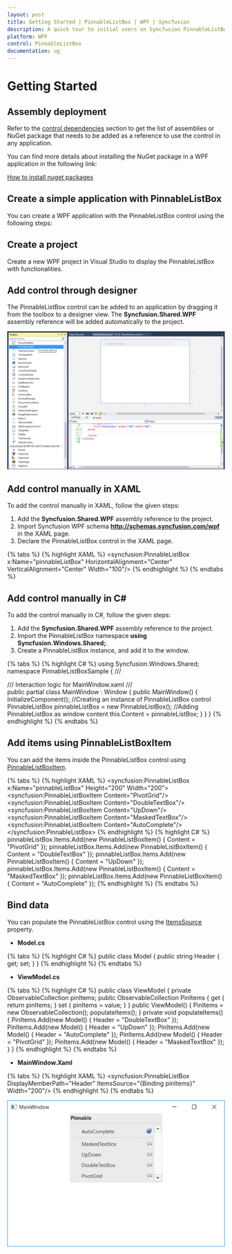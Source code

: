 ```yaml
---
layout: post
title: Getting Started | PinnableListBox | WPF | Syncfusion
description: A quick tour to initial users on Syncfusion PinnableListBox control for WPF
platform: WPF
control: PinnableListBox
documentation: ug
---
```


# Getting Started

## Assembly deployment

Refer to the [control dependencies](https://help.syncfusion.com/wpf/control-dependencies#pinnablelistbox) section to get the list of assemblies or NuGet package that needs to be added as a reference to use the control in any application.

You can find more details about installing the NuGet package in a WPF application in the following link: 

[How to install nuget packages](https://help.syncfusion.com/wpf/nuget-packages)

## Create a simple application with PinnableListBox

You can create a WPF application with the PinnableListBox control using the following steps:

## Create a project

Create a new WPF project in Visual Studio to display the PinnableListBox with functionalities.

## Add control through designer

The PinnableListBox control can be added to an application by dragging it from the toolbox to a designer view. The **Syncfusion.Shared.WPF** assembly reference will be added automatically to the project.

![wpf pinnable list box control added by designer](Getting-Started-images/wpf-pinnable-list-box-control-added-by-designer.png)

## Add control manually in XAML

To add the control manually in XAML, follow the given steps:

1. Add the **Syncfusion.Shared.WPF** assembly reference to the project.
2. Import Syncfusion WPF schema **http://schemas.syncfusion.com/wpf** in the XAML page.
3. Declare the PinnableListBox control in the XAML page.

{% tabs %}
{% highlight XAML %}
<Window xmlns="http://schemas.microsoft.com/winfx/2006/xaml/presentation"
        xmlns:x="http://schemas.microsoft.com/winfx/2006/xaml"
        xmlns:syncfusion="http://schemas.syncfusion.com/wpf" 
        x:Class="PinnableListBoxSample.MainWindow"
        Title="PinnableListBox Sample" Height="350" Width="525">
    <Grid>
        <!-- Adding PinnableListBox control -->
        <syncfusion:PinnableListBox x:Name="pinnableListBox" HorizontalAlignment="Center" VerticalAlignment="Center" Width="100"/>
    </Grid>
</Window>
{% endhighlight %}
{% endtabs %}

## Add control manually in C\#

To add the control manually in C#, follow the given steps:

1. Add the **Syncfusion.Shared.WPF** assembly reference to the project. 
2. Import the PinnableListBox namespace **using Syncfusion.Windows.Shared;**.
3. Create a PinnableListBox instance, and add it to the window.

{% tabs %}
{% highlight C# %}
using Syncfusion.Windows.Shared;
namespace PinnableListBoxSample
{
    /// <summary>
    /// Interaction logic for MainWindow.xaml
    /// </summary>
    public partial class MainWindow : Window
    {
        public MainWindow()
        {
            InitializeComponent();
            //Creating an instance of PinnableListBox control
            PinnableListBox pinnableListBox = new PinnableListBox();
            //Adding PinnableListBox as window content
            this.Content = pinnableListBox;
        } 
    }
}
{% endhighlight %}
{% endtabs %}

## Add items using PinnableListBoxItem

You can add the items inside the PinnableListBox control using [PinnableListBoxItem](https://help.syncfusion.com/cr/wpf/Syncfusion.Shared.Wpf~Syncfusion.Windows.Shared.PinnableListBoxItem.html).

{% tabs %}
{% highlight XAML %}
<syncfusion:PinnableListBox x:Name="pinnableListBox" Height="200" Width="200">
  <syncfusion:PinnableListBoxItem Content="PivotGrid"/>
  <syncfusion:PinnableListBoxItem Content="DoubleTextBox"/>
  <syncfusion:PinnableListBoxItem Content="UpDown"/>
  <syncfusion:PinnableListBoxItem Content="MaskedTextBox"/>
  <syncfusion:PinnableListBoxItem Content="AutoComplete"/>
</syncfusion:PinnableListBox>
{% endhighlight %}
{% highlight C# %}
pinnableListBox.Items.Add(new PinnableListBoxItem() { Content = "PivotGrid" });
pinnableListBox.Items.Add(new PinnableListBoxItem() { Content = "DoubleTextBox" });
pinnableListBox.Items.Add(new PinnableListBoxItem() { Content = "UpDown" });
pinnableListBox.Items.Add(new PinnableListBoxItem() { Content = "MaskedTextBox" });
pinnableListBox.Items.Add(new PinnableListBoxItem() { Content = "AutoComplete" });
{% endhighlight %}
{% endtabs %}

## Bind data

You can populate the PinnableListBox control using the [ItemsSource](https://docs.microsoft.com/en-us/dotnet/api/system.windows.controls.itemscontrol.itemssourceproperty?view=netframework-4.7.2) property. 

* **Model.cs**

{% tabs %}
{% highlight C# %}
public class Model
{
    public string Header
	{
	    get;
	    set;
	}
}
{% endhighlight %}
{% endtabs %}

* **ViewModel.cs**

{% tabs %}
{% highlight C# %}
public class ViewModel
{
	private ObservableCollection<Model> pinItems;
	public ObservableCollection<Model> PinItems
	{
	   get { return pinItems; }
	   set { pinItems = value; }
	}
	public ViewModel()
	{
		PinItems = new ObservableCollection<Model>();
		populateItems();
	}
	private void populateItems()
	{
		PinItems.Add(new Model() { Header = "DoubleTextBox" });
		PinItems.Add(new Model() { Header = "UpDown" });
		PinItems.Add(new Model() { Header = "AutoComplete" });
		PinItems.Add(new Model() { Header = "PivotGrid" });
		PinItems.Add(new Model() { Header = "MaskedTextBox" });
	}
}
{% endhighlight %}
{% endtabs %}

* **MainWindow.Xaml**

{% tabs %}
{% highlight XAML %}
<syncfusion:PinnableListBox DisplayMemberPath="Header" ItemsSource="{Binding pinItems}" Width="200"/>
{% endhighlight %}
{% endtabs %}

![wpf pinnable lixt box data binding](Binding-Support_images/Binding-Support_img1.png)